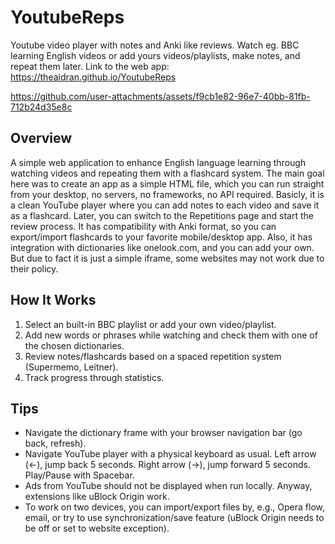 # YoutubeReps
Youtube video player with notes and Anki like reviews. Watch eg. BBC learning English videos or add yours videos/playlists, make notes, and repeat them later.
Link to the web app: https://theaidran.github.io/YoutubeReps

https://github.com/user-attachments/assets/f9cb1e82-96e7-40bb-81fb-712b24d35e8c

## Overview
A simple web application to enhance English language learning through watching videos and repeating them with a flashcard system. 
The main goal here was to create an app as a simple HTML file, which you can run straight from your desktop, no servers, no frameworks, no API required.
Basicly, it is a clean YouTube player where you can add notes to each video and save it as a flashcard. Later, you can switch to the Repetitions page and start the review process.
It has compatibility with Anki format, so you can export/import flashcards to your favorite mobile/desktop app.
Also, it has integration with dictionaries like onelook.com, and you can add your own. But due to fact it is just a simple iframe, some websites may not work due to their policy.  

## How It Works
1. Select an built-in BBC playlist or add your own video/playlist.
2. Add new words or phrases while watching and check them with one of the chosen dictionaries.
3. Review notes/flashcards based on a spaced repetition system (Supermemo, Leitner).
4. Track progress through statistics.

## Tips
* Navigate the dictionary frame with your browser navigation bar (go back, refresh).
* Navigate YouTube player with a physical keyboard as usual. Left arrow (<-), jump back 5 seconds. Right arrow (->), jump forward 5 seconds. Play/Pause with Spacebar.
* Ads from YouTube should not be displayed when run locally. Anyway, extensions like uBlock Origin work.
* To work on two devices, you can import/export files by, e.g., Opera flow, email, or try to use synchronization/save feature (uBlock Origin needs to be off or set to website exception).

